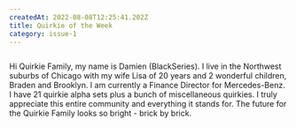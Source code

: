 ```yaml
---
createdAt: 2022-08-08T12:25:41.202Z
title: Quirkie of the Week
category: issue-1
---
```

<img src="/img/img_0671.jpeg" alt="" title="The Black Series Family" class=""/>

Hi Quirkie Family, my name is Damien (BlackSeries). I live in the Northwest suburbs of Chicago with my wife Lisa of 20 years and 2 wonderful children, Braden and Brooklyn. I am currently a Finance Director for Mercedes-Benz. I have 21 quirkie alpha sets plus a bunch of miscellaneous quirkies. I truly appreciate this entire community and everything it stands for. The future for the Quirkie Family looks so bright - brick by brick.